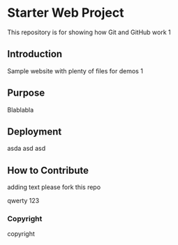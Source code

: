 # Starter Web Project

This repository is for showing how Git and GitHub work 1

## Introduction

Sample website with plenty of files for demos 1

## Purpose

Blablabla

## Deployment

asda asd asd 

## How to Contribute

adding text please fork this repo

qwerty 123


### Copyright
copyright